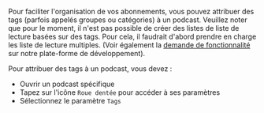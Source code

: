 Pour faciliter l'organisation de vos abonnements, vous pouvez attribuer des tags (parfois appelés groupes ou catégories) à un podcast. Veuillez noter que pour le moment, il n'est pas possible de créer des listes de liste de lecture basées sur des tags. Pour cela, il faudrait d'abord prendre en charge les liste de lecture multiples. (Voir également la [demande de fonctionnalité](https://github.com/AntennaPod/AntennaPod/issues/2648) sur notre plate-forme de développement).

Pour attribuer des tags à un podcast, vous devez :

- Ouvrir un podcast spécifique
- Tapez sur l'icône `Roue dentée` pour accéder à ses paramètres
- Sélectionnez le paramètre `Tags`
